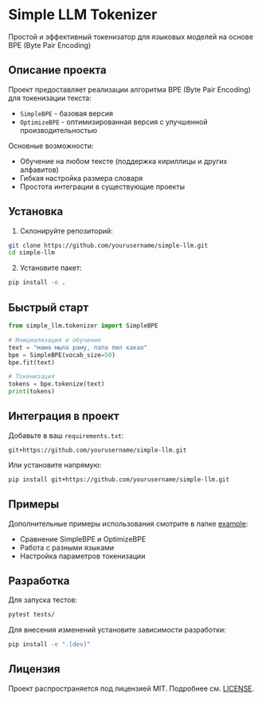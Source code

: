 # Simple LLM Tokenizer

Простой и эффективный токенизатор для языковых моделей на основе BPE (Byte Pair Encoding)

## Описание проекта

Проект предоставляет реализации алгоритма BPE (Byte Pair Encoding) для токенизации текста:
- `SimpleBPE` - базовая версия
- `OptimizeBPE` - оптимизированная версия с улучшенной производительностью

Основные возможности:
- Обучение на любом тексте (поддержка кириллицы и других алфавитов)
- Гибкая настройка размера словаря
- Простота интеграции в существующие проекты

## Установка

1. Склонируйте репозиторий:
```bash
git clone https://github.com/yourusername/simple-llm.git
cd simple-llm
```

2. Установите пакет:
```bash
pip install -e .
```

## Быстрый старт

```python
from simple_llm.tokenizer import SimpleBPE

# Инициализация и обучение
text = "мама мыла раму, папа пил какао"
bpe = SimpleBPE(vocab_size=50)
bpe.fit(text)

# Токенизация
tokens = bpe.tokenize(text)
print(tokens)
```

## Интеграция в проект

Добавьте в ваш `requirements.txt`:
```
git+https://github.com/yourusername/simple-llm.git
```

Или установите напрямую:
```bash
pip install git+https://github.com/yourusername/simple-llm.git
```

## Примеры

Дополнительные примеры использования смотрите в папке [example](/example):
- Сравнение SimpleBPE и OptimizeBPE
- Работа с разными языками
- Настройка параметров токенизации

## Разработка

Для запуска тестов:
```bash
pytest tests/
```

Для внесения изменений установите зависимости разработки:
```bash
pip install -e ".[dev]"
```

## Лицензия

Проект распространяется под лицензией MIT. Подробнее см. [LICENSE](LICENSE).
